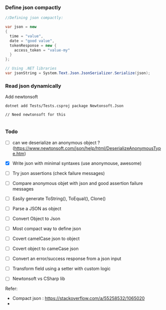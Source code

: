 

### Define json compactly

```csharp
//Defining json compactly: 

var json = new
{
  time = "value",
  date = "good value",
  tokenResponse = new {
    access_token = "value-my"
  }
};

// Using .NET libraries
var jsonString = System.Text.Json.JsonSerializer.Serialize(json);
```



### Read json dynamically

Add newtonsoft 

```
dotnet add Tests/Tests.csproj package Newtonsoft.Json
```



```
// Need newtonsoft for this


```



### Todo

- [ ] can we deserialize an anonymous object ? (https://www.newtonsoft.com/json/help/html/DeserializeAnonymousType.htm)
- [x] Write json with minimal syntaxes (use anonymouse, awesome)
- [ ] Try json assertions (check failure messages)
- [ ] Compare anonymous objet with json and good assertion failure messages



- [ ] Easily generate ToString(), ToEqual(), Clone()
- [ ] Parse a JSON as object
- [ ] Convert Object to Json
- [ ] Most compact way to define json
- [ ] Covert camelCase json to object
- [ ] Covert object to cameCase json
- [ ] Convert an error/success response from a json input
- [ ] Transform field using a setter with custom logic
- [ ] Newtonsoft vs CSharp lib





Refer: 

- Compact json : https://stackoverflow.com/a/55258532/1065020
- 